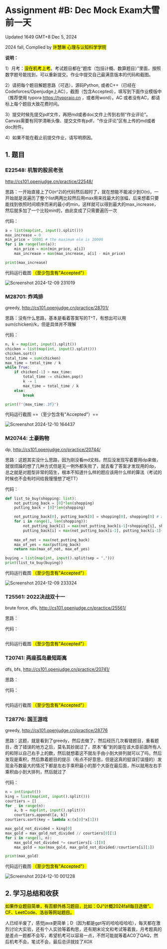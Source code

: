 # Assignment #B: Dec Mock Exam大雪前一天

Updated 1649 GMT+8 Dec 5, 2024

2024 fall, Complied by <mark>许慧琳 心理与认知科学学院</mark>



**说明：**

1）⽉考：<mark>没在机考上考</mark>。考试题⽬都在“题库（包括计概、数算题目）”⾥⾯，按照数字题号能找到，可以重新提交。作业中提交⾃⼰最满意版本的代码和截图。

2）请把每个题目解题思路（可选），源码Python, 或者C++（已经在Codeforces/Openjudge上AC），截图（包含Accepted），填写到下面作业模版中（推荐使用 typora https://typoraio.cn ，或者用word）。AC 或者没有AC，都请标上每个题目大致花费时间。

3）提交时候先提交pdf文件，再把md或者doc文件上传到右侧“作业评论”。Canvas需要有同学清晰头像、提交文件有pdf、"作业评论"区有上传的md或者doc附件。

4）如果不能在截止前提交作业，请写明原因。



## 1. 题目

### E22548: 机智的股民老张

http://cs101.openjudge.cn/practice/22548/

思路：一开始直接上了O(n^2)的代码然后超时了，就在想能不能减少到O(n)，一开始就是说遍历了整个list两两比较然后用max用来找最大的涨幅，后来想着只要能找到依照时间顺序而来的最小的min，这样就可以得到最大的max_increase，然后就多加了一个比较min的，由此变成了只需要遍历一次



代码：

```python
a = list(map(int, input().split()))
max_increase = 0
min_price = 10001 # the maximum ele is 10000
for i in range(len(a)):
    min_price = min(min_price, a[i])
    max_increase = max(max_increase, a[i] - min_price)

print(max_increase)

```



代码运行截图 <mark>（至少包含有"Accepted"）</mark>

![Screenshot 2024-12-09 231019](https://github.com/user-attachments/assets/56bc4fda-18ec-4566-a626-1f2f4eb5df7f)



### M28701: 炸鸡排

greedy, http://cs101.openjudge.cn/practice/28701/

思路：没有什么思路，基本是看着答案写的T^T，有想出可以用sum(chicken)/k，但是具体并不理解



代码：

```python
n, k = map(int, input().split())
chicken = list(map(int, input().split()))
chicken.sort()
total_time = sum(chicken)
max_time = total_time / k
while True:
    if chicken[-1] > max_time:
        total_time -= chicken.pop()
        k -= 1
        max_time = total_time / k
    else:
        break

print(f"{max_time:.3f}")

```



代码运行截图 ==（至少包含有"Accepted"）==

![Screenshot 2024-12-10 164437](https://github.com/user-attachments/assets/2f59d339-3d45-484b-a7fa-2036a7032726)



### M20744: 土豪购物

dp, http://cs101.openjudge.cn/practice/20744/

思路：这题其实没什么思路，因为刚没看md文档，然后没发现写着要用dp来做，就很烦躁的想了几种方式但是无一例外都失败了，就去看了答案才发现用的dp，总之就是对题型非常的陌生，根本不知道什么样的题应该用什么样的算法（考试的时候也不会有时间给我慢慢想了吧TT）



代码：

```python
def list_to_buy(shopping: list):
    not_putting_back = [0]*len(shopping)
    putting_back = [0]*len(shopping)

    not_putting_back[0], putting_back[0] = shopping[0], shopping[0] # at least need to buy one thing
    for i in range(1, len(shopping)):
        not_putting_back[i] = max(not_putting_back[i-1]+shopping[i], shopping[i]) # either add one more thing into bucket or choose the one which have larger value
        putting_back[i] = max(not_putting_back[i-1], putting_back[i-1]+shopping[i]) # either put back the last or not (only one can be put back, if inherit the putting_back, shopping[i] must be added)
    
    max_of_not = max(not_putting_back)
    max_of_yes = max(putting_back)
    return max(max_of_not, max_of_yes)

buying = list(map(int, input().split(sep = ",")))
print(list_to_buy(buying))

```



代码运行截图 <mark>（至少包含有"Accepted"）</mark>

![Screenshot 2024-12-09 233324](https://github.com/user-attachments/assets/c2099a38-3702-4128-9cea-e8b36e560c8c)



### T25561: 2022决战双十一

brute force, dfs, http://cs101.openjudge.cn/practice/25561/

思路：



代码：

```python

```



代码运行截图 <mark>（至少包含有"Accepted"）</mark>





### T20741: 两座孤岛最短距离

dfs, bfs, http://cs101.openjudge.cn/practice/20741/

思路：



代码：

```python

```



代码运行截图 <mark>（至少包含有"Accepted"）</mark>





### T28776: 国王游戏

greedy, http://cs101.openjudge.cn/practice/28776

思路：这题，就是看到了greedy，然后去做了，然后经历几次看错题目，重看题目，改了错误的地方之后，莫名其妙就过了，原本“看”到的是在该大臣前面所有人的和除以自己右手上的数，然后就想着这不就左手由小到大排列就可以了吗，然后发现是乘积，然后靠着题目的提示（有点不好意思，但是这真的挺误打误撞的）发现金币数最大的情况下都是左右手乘积最小的那个大臣在最后面，所以就用左右手乘积由小到大排列，然后就过了



代码：

```python
n = int(input())
king = list(map(int, input().split()))
courtiers = []
for _ in range(n):
    a, b = map(int, input().split())
    courtiers.append([a, b])
courtiers.sort(key = lambda x:(x[0]*x[1]))

max_gold_not_divided = king[0]
max_gold = max_gold_not_divided // courtiers[0][1]
for i in range(1, n):
    max_gold_not_divided *= courtiers[i-1][0]
    max_gold = max(max_gold, max_gold_not_divided//courtiers[i][1])

print(max_gold)

```



代码运行截图 <mark>（至少包含有"Accepted"）</mark>

![Screenshot 2024-12-10 001228](https://github.com/user-attachments/assets/440cb9a7-11d8-4b90-b4d4-6881419d786b)



## 2. 学习总结和收获

<mark>如果作业题目简单，有否额外练习题目，比如：OJ“计概2024fall每日选做”、CF、LeetCode、洛谷等网站题目。</mark>

人已经半废了，感觉java更简单；D（因为都是gpt写的哈哈哈哈哈），每天都在激烈讨论大实验，还有个人实验等着构思，还有期末论文和考试等着我，月考题真的是差点一题都不会写，希望机考可以容易一点，不然可能就等着AC0了QAQ，然后机考不会，笔试不会，最后总评就挂了XOX


